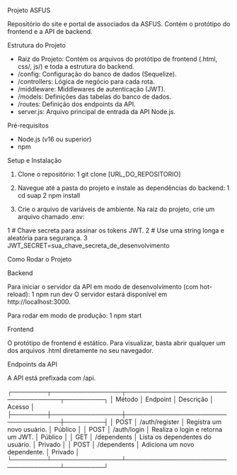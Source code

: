 
  Projeto ASFUS

  Repositório do site e portal de associados da ASFUS. Contém o protótipo do
  frontend e a API de backend.

  Estrutura do Projeto

   * Raiz do Projeto: Contém os arquivos do protótipo de frontend (.html, css/,
     js/) e toda a estrutura do backend.
   * /config: Configuração do banco de dados (Sequelize).
   * /controllers: Lógica de negócio para cada rota.
   * /middleware: Middlewares de autenticação (JWT).
   * /models: Definições das tabelas do banco de dados.
   * /routes: Definição dos endpoints da API.
   * server.js: Arquivo principal de entrada da API Node.js.

  Pré-requisitos

   * Node.js (v16 ou superior)
   * npm

  Setup e Instalação

   1. Clone o repositório:
   1     git clone [URL_DO_REPOSITORIO]

   2. Navegue até a pasta do projeto e instale as dependências do backend:
   1     cd suap
   2     npm install

   3. Crie o arquivo de variáveis de ambiente. Na raiz do projeto, crie um arquivo
      chamado .env:

   1     # Chave secreta para assinar os tokens JWT.
   2     # Use uma string longa e aleatória para segurança.
   3     JWT_SECRET=sua_chave_secreta_de_desenvolvimento

  Como Rodar o Projeto

  Backend

  Para iniciar o servidor da API em modo de desenvolvimento (com hot-reload):
   1 npm run dev
  O servidor estará disponível em http://localhost:3000.

  Para rodar em modo de produção:
   1 npm start

  Frontend

  O protótipo de frontend é estático. Para visualizar, basta abrir qualquer um
  dos arquivos .html diretamente no seu navegador.

  Endpoints da API

  A API está prefixada com /api.


  ┌────────┬────────────────┬───────────────────────────────────┬─────────┐
  │ Método │ Endpoint       │ Descrição                         │ Acesso  │
  ├────────┼────────────────┼───────────────────────────────────┼─────────┤
  │ POST   │ /auth/register │ Registra um novo usuário.         │ Público │
  │ POST   │ /auth/login    │ Realiza o login e retorna um JWT. │ Público │
  │ GET    │ /dependents    │ Lista os dependentes do usuário.  │ Privado │
  │ POST   │ /dependents    │ Adiciona um novo dependente.      │ Privado │
  └────────┴────────────────┴───────────────────────────────────┴─────────┘
